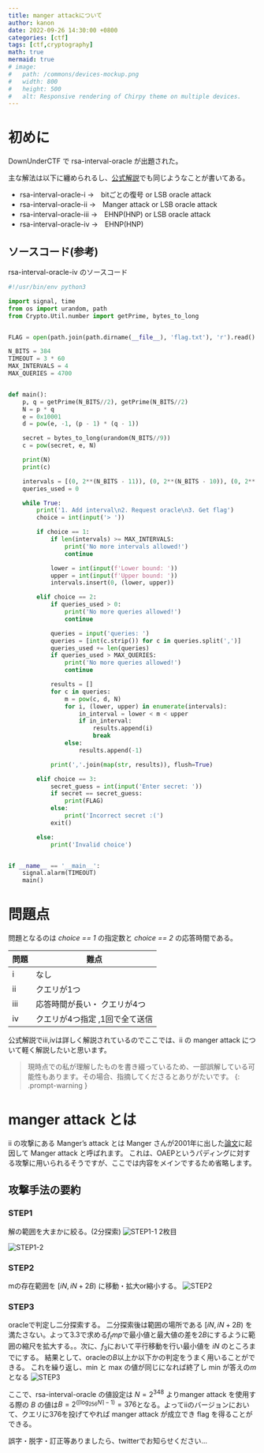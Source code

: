 ```yaml
---
title: manger attackについて
author: kanon
date: 2022-09-26 14:30:00 +0800
categories: [ctf]
tags: [ctf,cryptography]
math: true
mermaid: true
# image:
#   path: /commons/devices-mockup.png
#   width: 800
#   height: 500
#   alt: Responsive rendering of Chirpy theme on multiple devices.
---
```


# 初めに
DownUnderCTF で rsa-interval-oracle が出題された。

主な解法は以下に纏められるし、[公式解説](https://github.com/DownUnderCTF/Challenges_2022_Public/blob/main/crypto/rsa-interval-oracle-iii/solve/WRITEUP.md)でも同じようなことが書いてある。

- rsa-interval-oracle-i   →　bitごとの復号 or LSB oracle attack
- rsa-interval-oracle-ii  →　Manger attack or LSB oracle attack
- rsa-interval-oracle-iii →　EHNP(HNP) or LSB oracle attack
- rsa-interval-oracle-iv  →　EHNP(HNP)

## ソースコード(参考)
rsa-interval-oracle-iv のソースコード

```python
#!/usr/bin/env python3

import signal, time
from os import urandom, path
from Crypto.Util.number import getPrime, bytes_to_long


FLAG = open(path.join(path.dirname(__file__), 'flag.txt'), 'r').read().strip()

N_BITS = 384
TIMEOUT = 3 * 60
MAX_INTERVALS = 4
MAX_QUERIES = 4700


def main():
    p, q = getPrime(N_BITS//2), getPrime(N_BITS//2)
    N = p * q
    e = 0x10001
    d = pow(e, -1, (p - 1) * (q - 1))

    secret = bytes_to_long(urandom(N_BITS//9))
    c = pow(secret, e, N)

    print(N)
    print(c)

    intervals = [(0, 2**(N_BITS - 11)), (0, 2**(N_BITS - 10)), (0, 2**(N_BITS - 9)), (0, 2**(N_BITS - 8))]
    queries_used = 0

    while True:
        print('1. Add interval\n2. Request oracle\n3. Get flag')
        choice = int(input('> '))

        if choice == 1:
            if len(intervals) >= MAX_INTERVALS:
                print('No more intervals allowed!')
                continue

            lower = int(input(f'Lower bound: '))
            upper = int(input(f'Upper bound: '))
            intervals.insert(0, (lower, upper))

        elif choice == 2:
            if queries_used > 0:
                print('No more queries allowed!')
                continue

            queries = input('queries: ')
            queries = [int(c.strip()) for c in queries.split(',')]
            queries_used += len(queries)
            if queries_used > MAX_QUERIES:
                print('No more queries allowed!')
                continue

            results = []
            for c in queries:
                m = pow(c, d, N)
                for i, (lower, upper) in enumerate(intervals):
                    in_interval = lower < m < upper
                    if in_interval:
                        results.append(i)
                        break
                else:
                    results.append(-1)

            print(','.join(map(str, results)), flush=True)

        elif choice == 3:
            secret_guess = int(input('Enter secret: '))
            if secret == secret_guess:
                print(FLAG)
            else:
                print('Incorrect secret :(')
            exit()

        else:
            print('Invalid choice')


if __name__ == '__main__':
    signal.alarm(TIMEOUT)
    main()

```


# 問題点
問題となるのは *choice == 1* の指定数と *choice == 2* の応答時間である。

|  問題  |  難点  |
| ---- | ---- |
|  i  |  なし  |
|  ii  |  クエリが1つ  |
|  iii  |  応答時間が長い・ クエリが4つ |
|  iv  |  クエリが4つ指定 ,1回で全て送信 |

公式解説でiii,ivは詳しく解説されているのでここでは、ii の manger attack について軽く解説したいと思います。

> 現時点での私が理解したものを書き綴っているため、一部誤解している可能性もあります。その場合、指摘してくださるとありがたいです。
{: .prompt-warning }


# manger attack とは

ii の攻撃にある Manger’s attack とは
Manger さんが2001年に出した[論文](https://www.iacr.org/archive/crypto2001/21390229.pdf)に起因して Manger attack と呼ばれます。
これは、OAEPというパディングに対する攻撃に用いられるそうですが、ここでは内容をメインでするため省略します。

## 攻撃手法の要約

### STEP1 
解の範囲を大まかに絞る。(2分探索)
![STEP1-1](https://github.com/kanzya/photo/raw/main/1.png)
2枚目

![STEP1-2](https://github.com/kanzya/photo/raw/main/1-1.png)

### STEP2 
mの存在範囲を $[iN,iN+2B)$ に移動・拡大or縮小する。
![STEP2](https://github.com/kanzya/photo/raw/main/2.png)


### STEP3
oracleで判定し二分探索する。
二分探索後は範囲の場所である $[iN,iN+2B)$ を満たさない。よって3.3で求める$f_tmp$で最小値と最大値の差を$2B$にするように範囲の縮尺を拡大する。。次に、$f_3$において平行移動を行い最小値を $iN$ のところまでにする。
結果として、oracleの$B$以上か以下かの判定をうまく用いることができる。
これを繰り返し、min と max の値が同じになれば終了し min が答えの$m$となる
![STEP3](https://github.com/kanzya/photo/raw/main/3.png)



ここで、rsa-interval-oracle の値設定は $N = 2^{348}$ よりmanger attack を使用する際の $B$ の値は$B = 2^{( \lceil \log_{256} N \rceil-1)}=376$となる。よってiiのバージョンにおいて、クエリに376を投げてやれば manger attack が成立でき flag を得ることができる。



誤字・脱字・訂正等ありましたら、twitterでお知らせください…